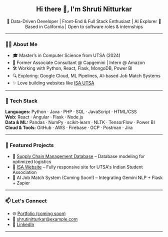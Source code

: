 <h2 align="center">Hi there 👋, I'm Shruti Nitturkar</h2>

<p align="center">
🌟 Data-Driven Developer | Front-End & Full Stack Enthusiast | AI Explorer  
📍 Based in California | Open to software roles & internships
</p>

---

### 👩‍💻 About Me

- 🎓 Master’s in Computer Science from UTSA (2024)
- 💼 Former Associate Consultant @ Capgemini | Intern @ Amazon
- 🛠️ Working with Python, React, Flask, MongoDB, Power BI
- 🔍 Exploring: Google Cloud, ML Pipelines, AI-based Job Match Systems
- ✨ Love building websites like [ISA UTSA](https://isautsa.org/index.html)

---

### 🧰 Tech Stack

**Languages:** Python · Java · PHP · SQL · JavaScript · HTML/CSS  
**Web:** React · Angular · Flask · Node.js   
**Data & ML:** Pandas · NumPy · scikit-learn · NLTK · TensorFlow · Power BI  
**Cloud & Tools:** GitHub · AWS · Firebase · GCP · Postman · Jira

---

### 📌 Featured Projects

- 🔗 [Supply Chain Management Database](https://github.com/nitturkarshruti/Supply-Chain-Managment-Database-main) – Database modeling for optimized logistics  
- 🔗 [ISA Website](https://isautsa.org/index.html) – Fully responsive site for UTSA's Indian Student Association  
- 🔗 AI Job Match System (Coming Soon!) – Integrating Gemini NLP + Flask + Zapier

---

### 📫 Let's Connect

- 🌐 [Portfolio (coming soon)](https://your-portfolio-link.com)
- 📧 shrutinitturkar@example.com  
- 💼 [LinkedIn](https://www.linkedin.com/in/shruti-nitturkar)

---
